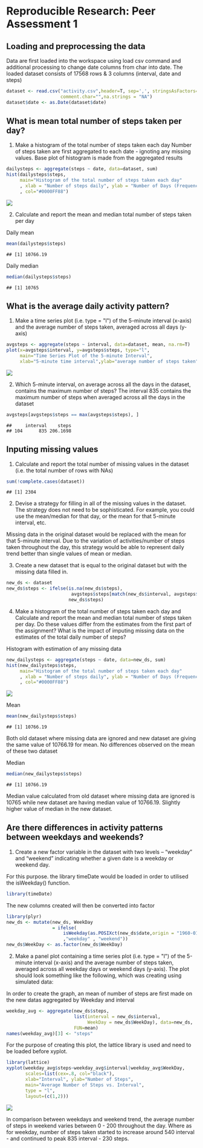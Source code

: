 # Reproducible Research: Peer Assessment 1


## Loading and preprocessing the data
Data are first loaded into the workspace using load csv command and additional 
processing to change date columns from char into date. The loaded dataset
consists of 17568 rows & 3 columns (interval, date and steps)

```r
dataset <- read.csv("activity.csv",header=T, sep=',', stringsAsFactors=F, 
                    comment.char="",na.strings = "NA")
dataset$date <- as.Date(dataset$date)
```

## What is mean total number of steps taken per day?
1. Make a histogram of the total number of steps taken each day
  Number of steps taken are first aggregated to each date - ignoting any missing
  values. Base plot of histogram is made from the aggregated results


```r
dailysteps <- aggregate(steps ~ date, data=dataset, sum)
hist(dailysteps$steps, 
     main="Histogram of the total number of steps taken each day"
     , xlab = "Number of steps daily", ylab = "Number of Days (Frequency)"
     , col="#0000FF88")
```

![](./PA1_template_files/figure-html/unnamed-chunk-2-1.png) 

2. Calculate and report the mean and median total number of steps taken per day

Daily mean

```r
mean(dailysteps$steps)
```

```
## [1] 10766.19
```
Daily median

```r
median(dailysteps$steps)
```

```
## [1] 10765
```

## What is the average daily activity pattern?
1.  Make a time series plot (i.e. type = "l") of the 5-minute interval (x-axis) and the average number of steps taken, averaged across all days (y-axis)

```r
avgsteps <- aggregate(steps ~ interval, data=dataset, mean, na.rm=T)
plot(x=avgsteps$interval, y=avgsteps$steps, type="l", 
     main="Time Series Plot of the 5-minute Interval", 
     xlab="5-minute time interval",ylab="average number of steps taken")
```

![](./PA1_template_files/figure-html/unnamed-chunk-5-1.png) 

2. Which 5-minute interval, on average across all the days in the dataset, 
contains the maximum number of steps?
The interval 835 contains the maximum number of steps when averaged across all 
the days in the dataset

```r
avgsteps[avgsteps$steps == max(avgsteps$steps), ]
```

```
##     interval    steps
## 104      835 206.1698
```

## Inputing missing values
1. Calculate and report the total number of missing values in the dataset
(i.e. the total number of rows with NAs)


```r
sum(!complete.cases(dataset))
```

```
## [1] 2304
```

2. Devise a strategy for filling in all of the missing values in the dataset. 
The strategy does not need to be sophisticated. For example, you could use the 
mean/median for that day, or the mean for that 5-minute interval, etc.

Missing data in the original dataset would be replaced with the mean for that
5-minute interval. Due to the variation of activities/number of steps taken
throughout the day, this strategy would be able to represent daily trend better
than single values of mean or median.

3. Create a new dataset that is equal to the original dataset but with the 
missing data filled in.


```r
new_ds <- dataset
new_ds$steps <- ifelse(is.na(new_ds$steps), 
                        avgsteps$steps[match(new_ds$interval, avgsteps$interval)],
                       new_ds$steps)
```

4. Make a histogram of the total number of steps taken each day and Calculate 
and report the mean and median total number of steps taken per day. Do these 
values differ from the estimates from the first part of the assignment? 
What is the impact of imputing missing data on the estimates of the total daily 
number of steps?

Histogram with estimation of any missing data

```r
new_dailysteps <- aggregate(steps ~ date, data=new_ds, sum)
hist(new_dailysteps$steps, 
     main="Histogram of the total number of steps taken each day"
     , xlab = "Number of steps daily", ylab = "Number of Days (Frequency)"
     , col="#0000FF88")
```

![](./PA1_template_files/figure-html/unnamed-chunk-9-1.png) 
     
Mean

```r
mean(new_dailysteps$steps)
```

```
## [1] 10766.19
```
Both old dataset where missing data are ignored and new dataset are giving 
the same value of 10766.19 for mean. No differences observed on the mean of 
these two dataset

Median

```r
median(new_dailysteps$steps)
```

```
## [1] 10766.19
```
Median value calculated from old dataset where missing data are ignored is 10765
while new dataset are having median value of 10766.19. Slightly higher value of
median in the new dataset.

## Are there differences in activity patterns between weekdays and weekends?
1. Create a new factor variable in the dataset with two levels – “weekday” 
and “weekend” indicating whether a given date is a weekday or weekend day.

For this purpose. the library timeDate would be loaded in order to utilised the 
isWeekday() function. 

```r
library(timeDate)
```

The new columns created will then be converted into factor


```r
library(plyr)
new_ds <- mutate(new_ds, WeekDay 
                 = ifelse(
                     isWeekday(as.POSIXct(new_ds$date,origin = "1960-01-01"))
                     ,"weekday" , "weekend"))
new_ds$WeekDay <- as.factor(new_ds$WeekDay)      
```

2. Make a panel plot containing a time series plot (i.e. type = "l") of the 
5-minute interval (x-axis) and the average number of steps taken, averaged 
across all weekday days or weekend days (y-axis). The plot should look something
like the following, which was creating using simulated data:

In order to create the graph, an mean of number of steps are first made
on the new datas aggregated by Weekday and interval 

```r
weekday_avg <- aggregate(new_ds$steps, 
                         list(interval = new_ds$interval,
                              WeekDay = new_ds$WeekDay), data=new_ds, 
                         FUN=mean)
names(weekday_avg)[3] <- "steps"
```

For the purpose of creating this plot, the lattice library is used and need to 
be loaded before xyplot.

```r
library(lattice)
xyplot(weekday_avg$steps~weekday_avg$interval|weekday_avg$WeekDay, 
       scales=list(cex=.8, col="black"),
       xlab="Interval", ylab="Number of Steps", 
       main="Average Number of Steps vs. Interval",
       type = "l",
       layout=(c(1,2)))
```

![](./PA1_template_files/figure-html/unnamed-chunk-15-1.png) 

In comparison between weekdays and weekend trend, the average number of steps in
weekend varies between 0 - 200 throughout the day. Where as for weekday, number 
of steps taken started to increase around 540 interval - and continued to peak 
835 interval - 230 steps.  
